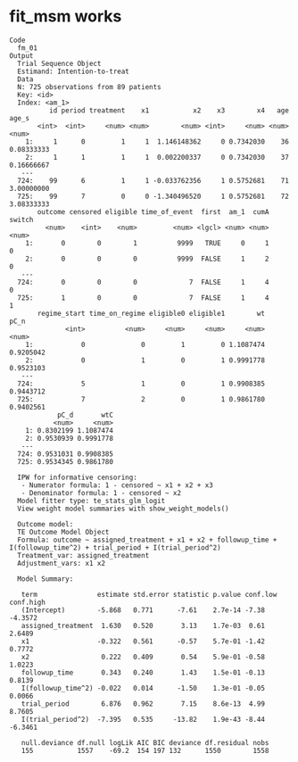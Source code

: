 # fit_msm works

    Code
      fm_01
    Output
      Trial Sequence Object 
      Estimand: Intention-to-treat 
      Data 
      N: 725 observations from 89 patients 
      Key: <id>
      Index: <am_1>
              id period treatment    x1           x2    x3        x4   age      age_s
           <int>  <int>     <num> <num>        <num> <int>     <num> <num>      <num>
        1:     1      0         1     1  1.146148362     0 0.7342030    36 0.08333333
        2:     1      1         1     1  0.002200337     0 0.7342030    37 0.16666667
       ---                                                                           
      724:    99      6         1     1 -0.033762356     1 0.5752681    71 3.00000000
      725:    99      7         0     0 -1.340496520     1 0.5752681    72 3.08333333
           outcome censored eligible time_of_event  first  am_1  cumA switch
             <num>    <int>    <num>         <num> <lgcl> <num> <num>  <num>
        1:       0        0        1          9999   TRUE     0     1      0
        2:       0        0        0          9999  FALSE     1     2      0
       ---                                                                  
      724:       0        0        0             7  FALSE     1     4      0
      725:       1        0        0             7  FALSE     1     4      1
           regime_start time_on_regime eligible0 eligible1        wt      pC_n
                  <int>          <num>     <num>     <num>     <num>     <num>
        1:            0              0         1         0 1.1087474 0.9205042
        2:            0              1         0         1 0.9991778 0.9523103
       ---                                                                    
      724:            5              1         0         1 0.9908385 0.9443712
      725:            7              2         0         1 0.9861780 0.9402561
                pC_d       wtC
               <num>     <num>
        1: 0.8302199 1.1087474
        2: 0.9530939 0.9991778
       ---                    
      724: 0.9531031 0.9908385
      725: 0.9534345 0.9861780
       
      IPW for informative censoring: 
       - Numerator formula: 1 - censored ~ x1 + x2 + x3 
       - Denominator formula: 1 - censored ~ x2 
      Model fitter type: te_stats_glm_logit 
      View weight model summaries with show_weight_models() 
       
      Outcome model: 
      TE Outcome Model Object 
      Formula: outcome ~ assigned_treatment + x1 + x2 + followup_time + I(followup_time^2) + trial_period + I(trial_period^2) 
      Treatment_var: assigned_treatment 
      Adjustment_vars: x1 x2 
       
      Model Summary: 
       
       term               estimate std.error statistic p.value conf.low conf.high
       (Intercept)        -5.868   0.771      -7.61    2.7e-14 -7.38    -4.3572  
       assigned_treatment  1.630   0.520       3.13    1.7e-03  0.61     2.6489  
       x1                 -0.322   0.561      -0.57    5.7e-01 -1.42     0.7772  
       x2                  0.222   0.409       0.54    5.9e-01 -0.58     1.0223  
       followup_time       0.343   0.240       1.43    1.5e-01 -0.13     0.8139  
       I(followup_time^2) -0.022   0.014      -1.50    1.3e-01 -0.05     0.0066  
       trial_period        6.876   0.962       7.15    8.6e-13  4.99     8.7605  
       I(trial_period^2)  -7.395   0.535     -13.82    1.9e-43 -8.44    -6.3461  
       
       null.deviance df.null logLik AIC BIC deviance df.residual nobs
       155           1557    -69.2  154 197 132      1550        1558

